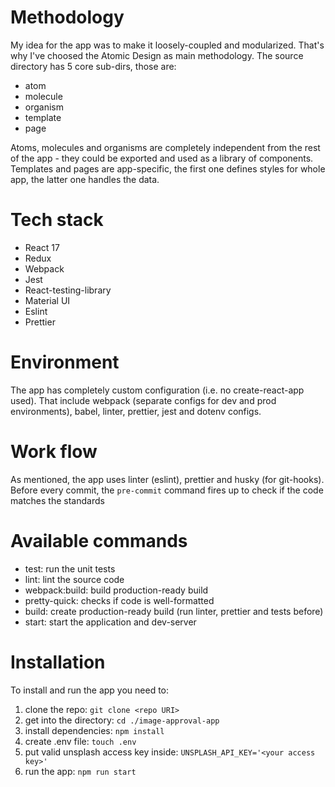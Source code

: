 # Methodology

My idea for the app was to make it loosely-coupled and modularized. That's why I've choosed the Atomic Design as main methodology. The source directory has 5 core sub-dirs, those are:

- atom
- molecule
- organism
- template
- page

Atoms, molecules and organisms are completely independent from the rest of the app - they could be exported and used as a library of components. Templates and pages are app-specific, the first one defines styles for whole app, the latter one handles the data.

# Tech stack

- React 17
- Redux
- Webpack
- Jest
- React-testing-library
- Material UI
- Eslint
- Prettier

# Environment

The app has completely custom configuration (i.e. no create-react-app used). That include webpack (separate configs for dev and prod environments), babel, linter, prettier, jest and dotenv configs.

# Work flow

As mentioned, the app uses linter (eslint), prettier and husky (for git-hooks). Before every commit, the `pre-commit` command fires up to check if the code matches the standards

# Available commands

- test: run the unit tests
- lint: lint the source code
- webpack:build: build production-ready build
- pretty-quick: checks if code is well-formatted
- build: create production-ready build (run linter, prettier and tests before)
- start: start the application and dev-server

# Installation

To install and run the app you need to:

1. clone the repo: `git clone <repo URI>`
2. get into the directory: `cd ./image-approval-app`
3. install dependencies: `npm install`
4. create .env file: `touch .env`
5. put valid unsplash access key inside: `UNSPLASH_API_KEY='<your access key>'`
6. run the app: `npm run start`
